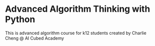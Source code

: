 # Advanced Algorithm Thinking with Python
This is advanced algorithm course for k12 students created by Charlie Cheng @ AI Cubed Academy
